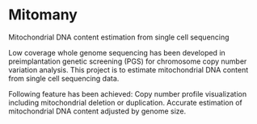 # Mitomany
Mitochondrial DNA content estimation from single cell sequencing

Low coverage whole genome sequencing has been developed in preimplantation genetic screening (PGS) for chromosome copy number variation analysis. This project is to estimate mitochondrial DNA content from single cell sequencing data.

Following feature has been achieved:
Copy number profile visualization including mitochondrial deletion or duplication.
Accurate estimation of mitochondrial DNA content adjusted by genome size.
